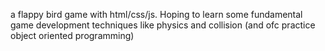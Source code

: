 a flappy bird game with html/css/js. Hoping to learn some fundamental game development techniques like physics and collision (and ofc practice object oriented programming)
